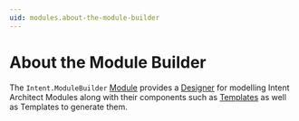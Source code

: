 ```yaml
---
uid: modules.about-the-module-builder
---
```

# About the Module Builder

The `Intent.ModuleBuilder` [Module](xref:modules.about-modules) provides a [Designer](xref:designers.about-designers) for modelling Intent Architect Modules along with their components such as [Templates](xref:references.templates) as well as Templates to generate them.
